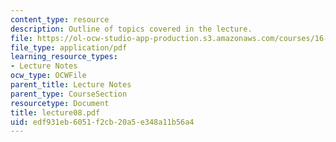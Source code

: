```yaml
---
content_type: resource
description: Outline of topics covered in the lecture.
file: https://ol-ocw-studio-app-production.s3.amazonaws.com/courses/16-322-stochastic-estimation-and-control-fall-2004/edf931eb6051f2cb20a5e348a11b56a4_lecture08.pdf
file_type: application/pdf
learning_resource_types:
- Lecture Notes
ocw_type: OCWFile
parent_title: Lecture Notes
parent_type: CourseSection
resourcetype: Document
title: lecture08.pdf
uid: edf931eb-6051-f2cb-20a5-e348a11b56a4
---
```

